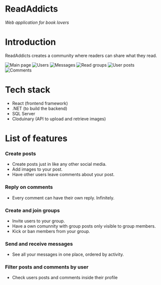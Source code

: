 # ReadAddicts
*Web application for book lovers*

# Introduction
ReadAddicts creates a community where readers can share what they read.

![Main page](https://res.cloudinary.com/dvu9fqdkn/image/upload/v1701556765/chrome_VwWkXbAJKz_x5lhfc.png)
![Users](https://res.cloudinary.com/dvu9fqdkn/image/upload/v1701556765/chrome_H6ADP2xrHN_tvp9dd.png)
![Messages](https://res.cloudinary.com/dvu9fqdkn/image/upload/v1701556765/chrome_Uwd9VQW5KF_clmqdd.png)
![Read groups](https://res.cloudinary.com/dvu9fqdkn/image/upload/v1701556765/chrome_twMnNiqMcu_vogfv8.png)
![User posts](https://res.cloudinary.com/dvu9fqdkn/image/upload/v1701556765/chrome_2pFfIoFpnw_pe5ioa.png)
![Comments](https://res.cloudinary.com/dvu9fqdkn/image/upload/v1701556766/chrome_ZgFG3Hsjw8_gmfxio.png)

# Tech stack
* React (frontend framework)
* .NET (to build the backend)
* SQL Server
* Cloduinary (API to upload and retrieve images)

# List of features

### Create posts
* Create posts just in like any other social media.
* Add images to your post.
* Have other users leave comments about your post.
### Reply on comments
* Every comment can have their own reply. Infinitely.
### Create and join groups
* Invite users to your group.
* Have a own comunnity with group posts only visible to group members.
* Kick or ban members from your group.
### Send and receive messages
* See all your messages in one place, ordered by activity.
### Filter posts and comments by user
* Check users posts and comments inside their profile
